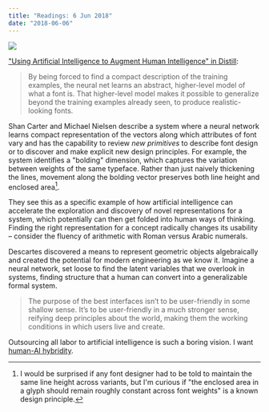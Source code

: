 ```yaml
---
title: "Readings: 6 Jun 2018"
date: "2018-06-06"
---
```


![](/content/images/2017/06/distall_aia_sketch.jpg)

["Using Artificial Intelligence to Augment Human Intelligence" in Distill][1]:

> By being forced to find a compact description of the training examples, the neural net learns an abstract, higher-level model of what a font is. That higher-level model makes it possible to generalize beyond the training examples already seen, to produce realistic-looking fonts.

Shan Carter and Michael Nielsen describe a system where a neural network learns compact representation of the vectors along which attributes of font vary and has the capability to review _new primitives_ to describe font design or to discover and make explicit new design principles. For example, the system identifies a "bolding" dimension, which captures the variation between weights of the same typeface. Rather than just naively thickening the lines, movement along the bolding vector preserves both line height and enclosed area[^1].

They see this as a specific example of how artificial intelligence can accelerate the exploration and discovery of novel representations for a system, which potentially can then get folded into human ways of thinking. Finding the right representation for a concept radically changes its usability – consider the fluency of arithmetic with Roman versus Arabic numerals.

Descartes discovered a means to represent geometric objects algebraically and created the potential for modern engineering as we know it. Imagine a neural network, set loose to find the latent variables that we overlook in systems, finding structure that a human can convert into a generalizable formal system.

> The purpose of the best interfaces isn’t to be user-friendly in some shallow sense. It’s to be user-friendly in a much stronger sense, reifying deep principles about the world, making them the working conditions in which users live and create.

Outsourcing all labor to artificial intelligence is such a boring vision. I want [human-AI hybridity][2].

[^1]: I would be surprised if any font designer had to be told to maintain the same line height across variants, but I'm curious if "the enclosed area in a glyph should remain roughly constant across font weights" is a known design principle.

[1]: https://distill.pub/2017/aia/
[2]: /2016/09/05/on-centaurs
